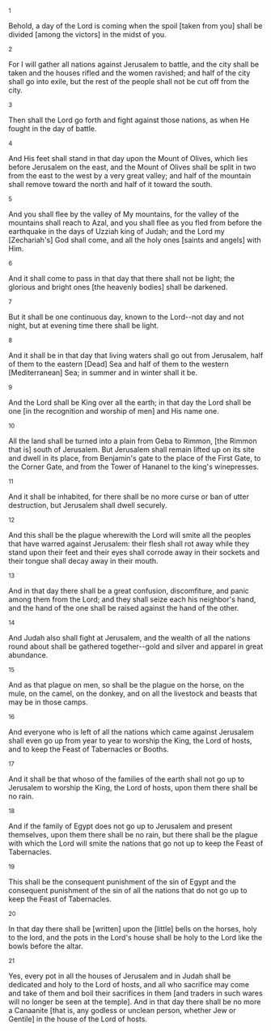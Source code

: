 <sup>1</sup> 

Behold, a day of the Lord is coming when the spoil [taken from you] shall be divided [among the victors] in the midst of you. 

<sup>2</sup> 

For I will gather all nations against Jerusalem to battle, and the city shall be taken and the houses rifled and the women ravished; and half of the city shall go into exile, but the rest of the people shall not be cut off from the city. 

<sup>3</sup> 

Then shall the Lord go forth and fight against those nations, as when He fought in the day of battle. 

<sup>4</sup> 

And His feet shall stand in that day upon the Mount of Olives, which lies before Jerusalem on the east, and the Mount of Olives shall be split in two from the east to the west by a very great valley; and half of the mountain shall remove toward the north and half of it toward the south. 

<sup>5</sup> 

And you shall flee by the valley of My mountains, for the valley of the mountains shall reach to Azal, and you shall flee as you fled from before the earthquake in the days of Uzziah king of Judah; and the Lord my [Zechariah's] God shall come, and all the holy ones [saints and angels] with Him. 

<sup>6</sup> 

And it shall come to pass in that day that there shall not be light; the glorious and bright ones [the heavenly bodies] shall be darkened. 

<sup>7</sup> 

But it shall be one continuous day, known to the Lord--not day and not night, but at evening time there shall be light. 

<sup>8</sup> 

And it shall be in that day that living waters shall go out from Jerusalem, half of them to the eastern [Dead] Sea and half of them to the western [Mediterranean] Sea; in summer and in winter shall it be. 

<sup>9</sup> 

And the Lord shall be King over all the earth; in that day the Lord shall be one [in the recognition and worship of men] and His name one. 

<sup>10</sup> 

All the land shall be turned into a plain from Geba to Rimmon, [the Rimmon that is] south of Jerusalem. But Jerusalem shall remain lifted up on its site and dwell in its place, from Benjamin's gate to the place of the First Gate, to the Corner Gate, and from the Tower of Hananel to the king's winepresses. 

<sup>11</sup> 

And it shall be inhabited, for there shall be no more curse or ban of utter destruction, but Jerusalem shall dwell securely. 

<sup>12</sup> 

And this shall be the plague wherewith the Lord will smite all the peoples that have warred against Jerusalem: their flesh shall rot away while they stand upon their feet and their eyes shall corrode away in their sockets and their tongue shall decay away in their mouth. 

<sup>13</sup> 

And in that day there shall be a great confusion, discomfiture, and panic among them from the Lord; and they shall seize each his neighbor's hand, and the hand of the one shall be raised against the hand of the other. 

<sup>14</sup> 

And Judah also shall fight at Jerusalem, and the wealth of all the nations round about shall be gathered together--gold and silver and apparel in great abundance. 

<sup>15</sup> 

And as that plague on men, so shall be the plague on the horse, on the mule, on the camel, on the donkey, and on all the livestock and beasts that may be in those camps. 

<sup>16</sup> 

And everyone who is left of all the nations which came against Jerusalem shall even go up from year to year to worship the King, the Lord of hosts, and to keep the Feast of Tabernacles or Booths. 

<sup>17</sup> 

And it shall be that whoso of the families of the earth shall not go up to Jerusalem to worship the King, the Lord of hosts, upon them there shall be no rain. 

<sup>18</sup> 

And if the family of Egypt does not go up to Jerusalem and present themselves, upon them there shall be no rain, but there shall be the plague with which the Lord will smite the nations that go not up to keep the Feast of Tabernacles. 

<sup>19</sup> 

This shall be the consequent punishment of the sin of Egypt and the consequent punishment of the sin of all the nations that do not go up to keep the Feast of Tabernacles. 

<sup>20</sup> 

In that day there shall be [written] upon the [little] bells on the horses, holy to the lord, and the pots in the Lord's house shall be holy to the Lord like the bowls before the altar. 

<sup>21</sup> 

Yes, every pot in all the houses of Jerusalem and in Judah shall be dedicated and holy to the Lord of hosts, and all who sacrifice may come and take of them and boil their sacrifices in them [and traders in such wares will no longer be seen at the temple]. And in that day there shall be no more a Canaanite [that is, any godless or unclean person, whether Jew or Gentile] in the house of the Lord of hosts.